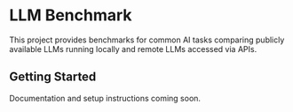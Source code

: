 # LLM Benchmark

This project provides benchmarks for common AI tasks comparing publicly available LLMs running locally and remote LLMs accessed via APIs.

## Getting Started

Documentation and setup instructions coming soon.